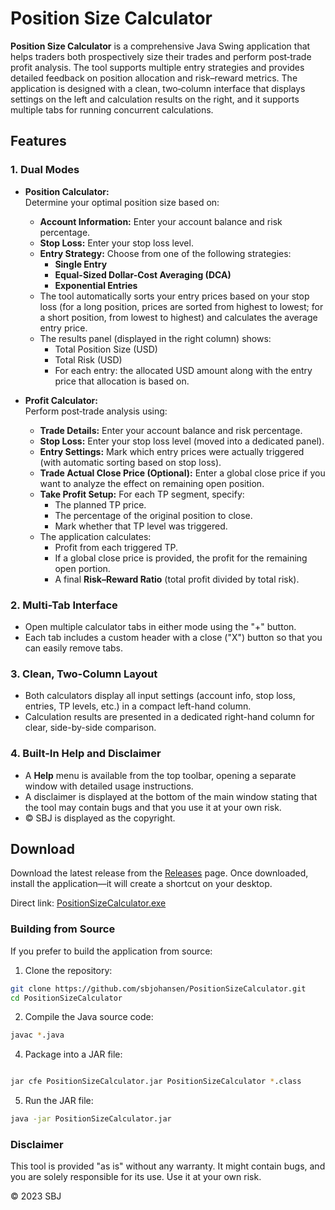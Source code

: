 # Position Size Calculator

**Position Size Calculator** is a comprehensive Java Swing application that helps traders both prospectively size their trades and perform post‐trade profit analysis. The tool supports multiple entry strategies and provides detailed feedback on position allocation and risk–reward metrics. The application is designed with a clean, two‑column interface that displays settings on the left and calculation results on the right, and it supports multiple tabs for running concurrent calculations.

## Features

### 1. Dual Modes
- **Position Calculator:**  
  Determine your optimal position size based on:
  - **Account Information:** Enter your account balance and risk percentage.
  - **Stop Loss:** Enter your stop loss level.
  - **Entry Strategy:** Choose from one of the following strategies:
    - **Single Entry**
    - **Equal-Sized Dollar-Cost Averaging (DCA)**
    - **Exponential Entries**
  - The tool automatically sorts your entry prices based on your stop loss (for a long position, prices are sorted from highest to lowest; for a short position, from lowest to highest) and calculates the average entry price.
  - The results panel (displayed in the right column) shows:
    - Total Position Size (USD)
    - Total Risk (USD)
    - For each entry: the allocated USD amount along with the entry price that allocation is based on.

- **Profit Calculator:**  
  Perform post‑trade analysis using:
  - **Trade Details:** Enter your account balance and risk percentage.
  - **Stop Loss:** Enter your stop loss level (moved into a dedicated panel).
  - **Entry Settings:** Mark which entry prices were actually triggered (with automatic sorting based on stop loss).
  - **Trade Actual Close Price (Optional):** Enter a global close price if you want to analyze the effect on remaining open position.
  - **Take Profit Setup:** For each TP segment, specify:
    - The planned TP price.
    - The percentage of the original position to close.
    - Mark whether that TP level was triggered.
  - The application calculates:
    - Profit from each triggered TP.
    - If a global close price is provided, the profit for the remaining open portion.
    - A final **Risk–Reward Ratio** (total profit divided by total risk).

### 2. Multi-Tab Interface
- Open multiple calculator tabs in either mode using the "+" button.
- Each tab includes a custom header with a close ("X") button so that you can easily remove tabs.

### 3. Clean, Two-Column Layout
- Both calculators display all input settings (account info, stop loss, entries, TP levels, etc.) in a compact left-hand column.
- Calculation results are presented in a dedicated right-hand column for clear, side-by-side comparison.

### 4. Built-In Help and Disclaimer
- A **Help** menu is available from the top toolbar, opening a separate window with detailed usage instructions.
- A disclaimer is displayed at the bottom of the main window stating that the tool may contain bugs and that you use it at your own risk.
- © SBJ is displayed as the copyright.

## Download

Download the latest release from the [Releases](https://github.com/sbjohansen/PositionSizeCalculator/releases) page. Once downloaded, install the application—it will create a shortcut on your desktop.

Direct link: [PositionSizeCalculator.exe](https://github.com/sbjohansen/PositionSizeCalculator/releases/download/v1.0.27/PositionSizeCalculator.exe)

### Building from Source
If you prefer to build the application from source:

1. Clone the repository:

```bash
git clone https://github.com/sbjohansen/PositionSizeCalculator.git
cd PositionSizeCalculator
```

2. Compile the Java source code:

```bash
javac *.java
```

4. Package into a JAR file:

```bash

jar cfe PositionSizeCalculator.jar PositionSizeCalculator *.class
```

5. Run the JAR file:

```bash
java -jar PositionSizeCalculator.jar
```

### Disclaimer
This tool is provided "as is" without any warranty. It might contain bugs, and you are solely responsible for its use. Use it at your own risk.

© 2023 SBJ


